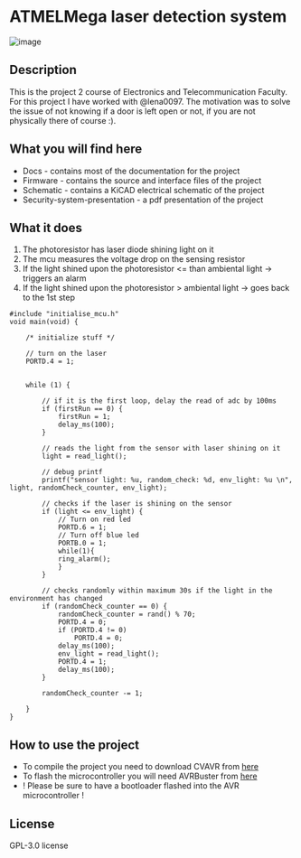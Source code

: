 
# ATMELMega laser detection system
![image](https://etti.upb.ro/wp-content/uploads/2023/09/ETTI-LOGO-A-1.webp)

## Description
This is the project 2 course of Electronics and Telecommunication Faculty. For this project I have worked
with @lena0097. The motivation was to solve the issue of not knowing if a door is left open or not, if
you are not physically there of course :).

## What you will find here
* Docs - contains most of the documentation for the project
* Firmware - contains the source and interface files of the project
* Schematic - contains a KiCAD electrical schematic of the project
* Security-system-presentation - a pdf presentation of the project

## What it does
1. The photoresistor has laser diode shining light on it
2. The mcu measures the voltage drop on the sensing resistor
3. If the light shined upon the photoresistor <= than ambiental light -> triggers an alarm
4. If the light shined upon the photoresistor > ambiental light -> goes back to the 1st step
```
#include "initialise_mcu.h"
void main(void) {
    
    /* initialize stuff */
    
    // turn on the laser
    PORTD.4 = 1;
    
    
    while (1) {
        
        // if it is the first loop, delay the read of adc by 100ms
        if (firstRun == 0) {
            firstRun = 1;
            delay_ms(100);        
        }    
        
        // reads the light from the sensor with laser shining on it                       
        light = read_light();
        
        // debug printf    
        printf("sensor light: %u, random_check: %d, env_light: %u \n", light, randomCheck_counter, env_light);
    
        // checks if the laser is shining on the sensor
        if (light <= env_light) {  
            // Turn on red led
            PORTD.6 = 1;          
            // Turn off blue led
            PORTB.0 = 1;
            while(1){    
            ring_alarm();
            }
        }
                
        // checks randomly within maximum 30s if the light in the environment has changed             
        if (randomCheck_counter == 0) {            
            randomCheck_counter = rand() % 70;            
            PORTD.4 = 0;            
            if (PORTD.4 != 0) 
                PORTD.4 = 0;                            
            delay_ms(100);
            env_light = read_light();
            PORTD.4 = 1;
            delay_ms(100);
        }
        
        randomCheck_counter -= 1;           
              
    }
}
```

## How to use the project
- To compile the project you need to download CVAVR from [here](https://hpinfotech.ro/cvavr-download.html)
- To flash the microcontroller you will need AVRBuster from [here](http://ham.elcom.pub.ro/proiect2/files/pcloader.zip)
- ! Please be sure to have a bootloader flashed into the AVR microcontroller !

## License 
GPL-3.0 license
